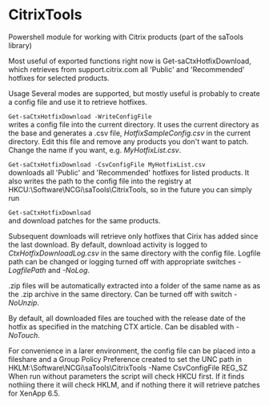CitrixTools
===========

Powershell module for working with Citrix products
(part of the saTools library)

Most useful of exported functions right now is Get-saCtxHotfixDownload, which retrieves from support.citrix.com all 'Public' and 'Recommended' hotfixes for selected products.

Usage
Several modes are supported, but mostly useful is probably to create a config file and use it to retrieve hotfixes.

`Get-saCtxHotfixDownload -WriteConfigFile`   
writes a config file into the current directory. It uses the current directory as the base and generates a .csv file, _HotfixSampleConfig.csv_ in the current directory. Edit this file and remove any products you don't want to patch. Change the name if you want, e.g. _MyHotfixList.csv_.

`Get-saCtxHotfixDownload -CsvConfigFile MyHotfixList.csv`  
downloads all 'Public' and 'Recommended' hotfixes for listed products. It also writes the path to the config file into the registry at HKCU:\Software\NCGi\saTools\CitrixTools, so in the future you can simply run

`Get-saCtxHotfixDownload`  
and download patches for the same products.

Subsequent downloads will retrieve only hotfixes that Cirix has added since the last download. By default, download activity is logged to _CtxHotfixDownloadLog.csv_ in the same directory with the config file. Logfile path can be changed or logging turned off with appropriate switches _-LogfilePath_ and  _-NoLog_.

.zip files will be automatically extracted into a folder of the same name as as the .zip archive in the same directory. Can be turned off with switch _-NoUnzip_.

By default, all downloaded files are touched with the release date of the hotfix as specified in the matching CTX article.  Can be disabled with _-NoTouch_.

For convenience in a larer environment, the config file can be placed into a fileshare and a Group Policy Preference created to set the UNC path in
HKLM:\Software\NCGi\saTools\CitrixTools -Name CsvConfigFile REG_SZ
When run without parameters the script will check HKCU first. If it finds nothiing there it will check HKLM, and if nothing there it will retrieve patches for XenApp 6.5.

